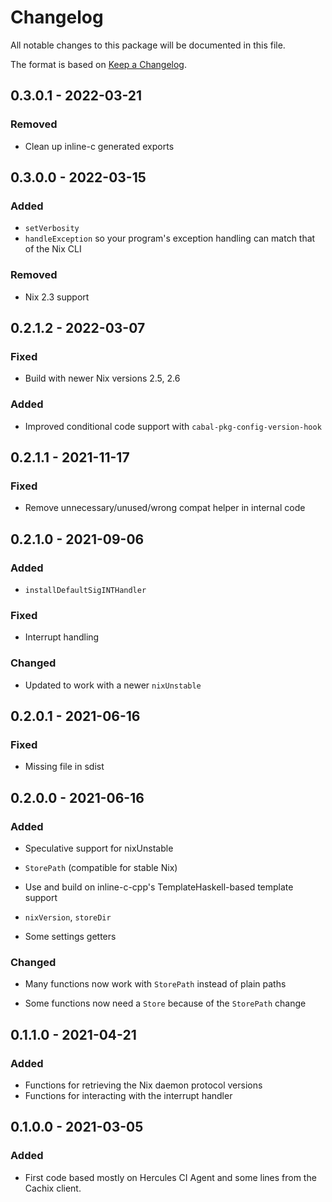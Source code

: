 
# Changelog

All notable changes to this package will be documented in this file.

The format is based on [Keep a Changelog](https://keepachangelog.com/en/1.0.0/).

## 0.3.0.1 - 2022-03-21

### Removed

 - Clean up inline-c generated exports

## 0.3.0.0 - 2022-03-15

### Added

 - `setVerbosity`
 - `handleException` so your program's exception handling can match that of the Nix CLI

### Removed

 - Nix 2.3 support

## 0.2.1.2 - 2022-03-07

### Fixed

 - Build with newer Nix versions 2.5, 2.6

### Added

 - Improved conditional code support with `cabal-pkg-config-version-hook`

## 0.2.1.1 - 2021-11-17

### Fixed

 - Remove unnecessary/unused/wrong compat helper in internal code

## 0.2.1.0 - 2021-09-06

### Added

 - `installDefaultSigINTHandler`

### Fixed

 - Interrupt handling

### Changed

 - Updated to work with a newer `nixUnstable`

## 0.2.0.1 - 2021-06-16

### Fixed

 - Missing file in sdist

## 0.2.0.0 - 2021-06-16

### Added

 - Speculative support for nixUnstable

 - `StorePath` (compatible for stable Nix)

 - Use and build on inline-c-cpp's TemplateHaskell-based template support

 - `nixVersion`, `storeDir`

 - Some settings getters

### Changed

 - Many functions now work with `StorePath` instead of plain paths

 - Some functions now need a `Store` because of the `StorePath` change


## 0.1.1.0 - 2021-04-21

### Added

 - Functions for retrieving the Nix daemon protocol versions
 - Functions for interacting with the interrupt handler

## 0.1.0.0 - 2021-03-05

### Added

 - First code based mostly on Hercules CI Agent and some lines from the Cachix client.
